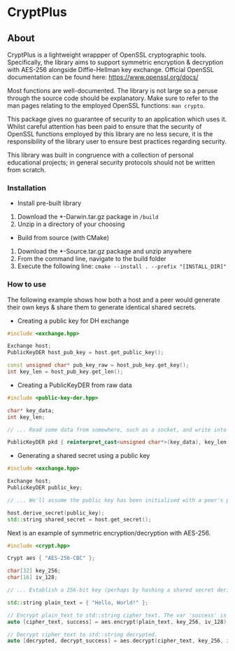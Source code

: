 # CryptPlus

## About

CryptPlus is a lightweight wrappper of OpenSSL cryptographic tools. Specifically, the library aims to support symmetric encryption & decryption with AES-256 alongside Diffie-Hellman key exchange. Official OpenSSL documentation can be found here: https://www.openssl.org/docs/

Most functions are well-documented. The library is not large so a peruse through the source code should be explanatory. Make sure to refer to the man pages relating to the employed OpenSSL functions: `man crypto`.

This package gives no guarantee of security to an application which uses it. Whilst careful attention has been paid to ensure that the security of OpenSSL functions employed by this library are no less secure, it is the responsibility of the library user to ensure best practices regarding security.

This library was built in congruence with a collection of personal educational projects; in general security protocols should not be written from scratch.

### Installation

- Install pre-built library

1. Download the *-Darwin.tar.gz package in `/build`
2. Unzip in a directory of your choosing

- Build from source (with CMake)

1. Download the *-Source.tar.gz package and unzip anywhere
2. From the command line, navigate to the build folder
3. Execute the following line: `cmake --install . --prefix "[INSTALL_DIR]"`

### How to use

The following example shows how both a host and a peer would generate their own keys & share them to generate identical shared secrets.

- Creating a public key for DH exchange

```cpp
#include <exchange.hpp>

Exchange host;
PublicKeyDER host_pub_key = host.get_public_key();

const unsigned char* pub_key_raw = host_pub_key.get_key();
int key_len = host_pub_key.get_len();
```

- Creating a PublicKeyDER from raw data

```cpp
#include <public-key-der.hpp>

char* key_data;
int key_len;

// ... Read some data from somewhere, such as a socket, and write into the buffer. Set key length.

PublicKeyDER pkd { reinterpret_cast<unsigned char*>(key_data), key_len };
```

- Generating a shared secret using a public key

```cpp
#include <exchange.hpp>

Exchange host;
PublicKeyDER public_key;

// ... We'll assume the public key has been initialised with a peer's public key data.

host.derive_secret(public_key);
std::string shared_secret = host.get_secret();
```

Next is an example of symmetric encryption/decryption with AES-256.

```cpp
#include <crypt.hpp>

Crypt aes { "AES-256-CBC" };

char[32] key_256;
char[16] iv_128;

// ... Establish a 256-bit key (perhaps by hashing a shared secret derived with DH?) and a sufficiently entropic initialization vector.

std::string plain_text = { "Hello, World!" };

// Encrypt plain_text to std::string cipher_text. The var 'success' is a bool holding the success or failure of the operation.
auto [cipher_text, success] = aes.encrypt(plain_text, key_256, iv_128);

// Decrypt cipher_text to std::string decrypted.
auto [decrypted, decrypt_success] = aes.decrypt(cipher_text, key_256, iv_128);
```